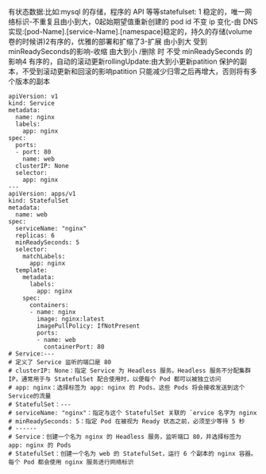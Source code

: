 有状态数据:比如:mysql 的存储，程序的 API 等等statefulset:
1 稳定的，唯一网络标识-不重复且由小到大，0起始期望值重新创建的 pod id 不变 ip 变化-由 DNS 实现:[pod-Name].[service-Name].[namespace]稳定的，持久的存储(volume 卷的时候讲)2有序的，优雅的部署和扩缩了3-扩展 由小到大 受到 minReadySeconds的影响-收缩 由大到小 /删除 时 不受 minReadySeconds 的影响4 有序的，自动的滚动更新rollingUpdate:由大到小更新patition 保护的副本，不受到滚动更新和回滚的影响patition 只能减少归零之后再增大，否则将有多个版本的副本

```shell
apiVersion: v1
kind: Service
metadata:
  name: nginx
  labels:
    app: nginx
spec:
  ports:
  - port: 80
    name: web
  clusterIP: None
  selector:
    app: nginx
---
apiVersion: apps/v1
kind: StatefulSet
metadata:
  name: web
spec:
  serviceName: "nginx"
  replicas: 6
  minReadySeconds: 5
  selector:
    matchLabels:
      app: nginx
  template:
    metadata:
      labels:
        app: nginx
    spec:
      containers:
      - name: nginx
        image: nginx:latest
        imagePullPolicy: IfNotPresent
        ports:
        - name: web
          containerPort: 80
# Service:---
# 定义了 Service 监听的端口是 80
# clusterIP: None：指定 Service 为 Headless 服务。Headless 服务不分配集群 IP，通常用于与 StatefulSet 配合使用时，以便每个 Pod 都可以被独立访问
# app: nginx：选择标签为 app: nginx 的 Pods，这些 Pods 将会接收发送到这个 Service的流量
# StatefulSet：---
# serviceName: "nginx"：指定与这个 StatefulSet 关联的 `ervice 名字为 nginx
# minReadySeconds: 5：指定 Pod 在被视为 Ready 状态之前，必须至少等待 5 秒
# ------
# Service：创建一个名为 nginx 的 Headless 服务，监听端口 80，并选择标签为 app: nginx 的 Pods
# StatefulSet：创建一个名为 web 的 StatefulSet，运行 6 个副本的 nginx 容器。每个 Pod 都会使用 nginx 服务进行网络标识
```
